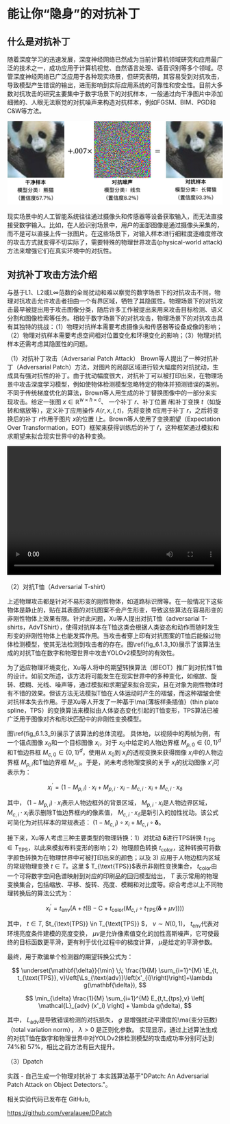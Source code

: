 # 能让你“隐身”的对抗补丁

## 什么是对抗补丁
随着深度学习的迅速发展，深度神经网络已然成为当前计算机领域研究和应用最广泛的技术之一，成功应用于计算机视觉、自然语言处理、语音识别等多个领域。尽管深度神经网络已广泛应用于各种现实场景，但研究表明，其容易受到对抗攻击，导致模型产生错误的输出，进而影响到实际应用系统的可靠性和安全性。目前大多数对抗攻击的研究主要集中于数字场景下的对抗样本，一般通过向干净图片中添加细微的、人眼无法察觉的对抗噪声来构造对抗样本，例如FGSM、BIM、PGD和C&W等方法。

![图片](adv.png)

现实场景中的人工智能系统往往通过摄像头和传感器等设备获取输入，而无法直接接受数字输入。比如，在人脸识别场景中，用户的面部图像是通过摄像头采集的，而不是可以直接上传一张图片。在这些场景下，对输入样本进行细粒度逐维度修改的攻击方式就变得不切实际了，需要特殊的物理世界攻击(physical-world attack)方法来增强它们在真实环境中的对抗性。

## 对抗补丁攻击方法介绍
与基于L1、L2或L∞范数的全局扰动和难以察觉的数字场景下的对抗攻击不同，物理对抗攻击允许攻击者扭曲一个有界区域，牺牲了其隐匿性。物理场景下的对抗攻击最早被提出用于攻击图像分类，随后许多工作被提出来用来攻击目标检测、语义分割和图像检索等任务。相较于数字场景下的对抗攻击，物理场景下的对抗攻击具有其独特的挑战：（1）物理对抗样本需要考虑摄像头和传感器等设备成像的影响；（2）物理对抗样本需要考虑空间相对位置变化和环境变化的影响；（3）物理对抗样本还需考虑其隐匿性的问题。

（1）对抗补丁攻击（Adversarial Patch Attack）
Brown等人提出了一种对抗补丁（Adversarial Patch）方法，对图片的局部区域进行较大幅度的对抗扰动，生成具有强对抗性的补丁。由于扰动幅度很大，对抗补丁可以被打印出来，在物理场景中攻击深度学习模型，例如使物体检测模型忽略特定的物体并预测错误的类别。不同于传统梯度优化的算法，Brown等人用生成的补丁替换图像中的一部分来实现攻击。给定一张图 $x \in \mathbb{R}^{w \times h \times c}$、 一个补丁 $r$、补丁位置  $l$和补丁变换 $t$（如旋转和缩放等），定义补丁应用操作 $A(r, x, l, t)$，先将变换 $t$应用于补丁 $r$，之后将变换后的补丁 $r$作用于图片 $x$的位置 $l$上。Brown等人使用了变换期望（Expectation Over Transformation，EOT）框架来获得训练后的补丁 $\widehat{r}$，这种框架通过模拟和求期望来拟合现实世界中的各种变换。

<video src="Adversarial Patch.mp4" controls="controls" width="500" height="300"></video>

（2）对抗T恤（Adversarial T-shirt）

上述物理攻击都是针对不易形变的刚性物体，如道路标识牌等。在一般情况下这些物体是静止的，贴在其表面的对抗图案不会产生形变，导致这些算法在容易形变的非刚性物体上效果有限。针对此问题，Xu等人提出对抗T恤（adversarial T-shirts，AdvTShirt），使得对抗样本在T恤这类会根据人类姿态和动作而随时发生形变的非刚性物体上也能发挥作用。当攻击者穿上印有对抗图案的T恤后能躲过物体检测模型，使其无法检测到攻击者的存在。图\ref{fig_6.1.3_10}展示了该算法生成的对抗T恤在数字和物理世界中攻击YOLOv2模型时的有效性。

为了适应物理环境变化，Xu等人将中的期望转换算法（即EOT）推广到对抗性T恤的设计。如前文所述，该方法将可能发生在现实世界中的多种变化，如缩放、旋转、模糊、光线、噪声等，通过模拟和求期望来拟合现实，且在对象为刚性物体时有不错的效果。但该方法无法模拟T恤在人体运动时产生的褶皱，而这种褶皱会使对抗样本失去作用。于是Xu等人开发了一种基于\ma{薄板样条插值}（thin plate spline，TPS）的变换算法来模拟由人体姿态变化引起的T恤变形，TPS算法已被广泛用于图像对齐和形状匹配中的非刚性变换模型。

图\ref{fig_6.1.3_9}展示了该算法的总体流程。
具体地，以视频中的两帧为例，有一个锚点图像 $x_0$和一个目标图像 $x_i$，对于 $x_0$中给定的人物边界框 $M_{p, 0} \in\{0,1\}^{d}$和T恤边界框 $M_{c, 0} \in\{0,1\}^{d}$，使用从 $x_0$到 $x_i$的透视变换来获得图像 $x_i$中的人物边界框 $M_{p, i}$和T恤边界框 $M_{c, i}$。于是，尚未考虑物理变换的关于 $x_i$的扰动图像 $x'_{i}$可表示为：

$$
x_i^\prime  = (1 - M_{p,i}) \cdot x_{i} + M_{p,i} \cdot x_{i} - M_{c,i} \cdot x_{i} + M_{c,i} \cdot x_{\delta}
$$

其中， $(1 - M_{p,i}) \cdot x_{i}$表示人物边框外的背景区域， $M_{p,i} \cdot x_{i}$是人物边界区域， $M_{c,i} \cdot x_{i}$表示删除T恤边界框内的像素值， $M_{c,i} \cdot x_{\delta}$是新引入的加性扰动。该公式可简化为对抗样本的常规表述：  $\left(1-M_{c, i}\right) \circ x_{i}+M_{c, i} \circ \mathbf{\delta}$。

接下来，Xu等人考虑三种主要类型的物理转换：1）对扰动 $\mathbf{\delta}$进行TPS转换 $t_{\text{TPS}} \in T_{\text{TPS}}$，以此来模拟布料变形的影响；2）物理颜色转换 $t_{\text{color}}$，这种转换可将数字颜色转换为在物理世界中可被打印出来的颜色；以及 3) 应用于人物边框内区域的常规物理变换 $t \in T$。这里 $ T_{\text{TPS}}$表示非刚性变换集合， $t_{\text{color}}$由一个可将数字空间色谱映射到对应的印刷品的回归模型给出， $T$ 表示常用的物理变换集合，包括缩放、平移、旋转、亮度、模糊和对比度等。综合考虑以上不同物理转换后的算法公式为：

$$
    x_i^\prime = t_{\text{env}}\left(\text{A}+t\left(\text{B}-\text{C}+t_{\text{color}}\left(M_{c, i} \circ t_{\text{TPS}}(\mathbf{\delta}+\mu v)\right)\right)\right)
$$

其中， $t \in T$, $t_{\text{TPS}} \in T_{\text{TPS}} $， $v \sim N(0,1)$， $t_{\text{env}}$代表对环境亮度条件建模的亮度变换， $\mu v$是允许像素值变化的加性高斯噪声，它可使最终的目标函数更平滑，更有利于优化过程中的梯度计算， $\mu$是给定的平滑参数。

最终，用于欺骗单个检测器的期望转换公式为：

$$
    \underset{\mathbf{\delta}}{\min} \;\; \frac{1}{M} \sum_{i=1}^{M} \E_{t, t_{\text{TPS}}, v}\left[\Ls_{\text{adv}}\left(x'_{i}\right)\right]+\lambda g(\mathbf{\delta}),
$$

$$
\min_{\delta} \frac{1}{M} \sum_{i=1}^{M} E_{t,t_{tps},v} \left[ \mathcal{L}_{adv} (x'_i) \right] + \lambda g(\delta),
$$

其中， $L_{\text{adv}}$是导致错误检测的对抗损失， $g$ 是增强扰动平滑度的\ma{变分范数}（total variation norm）， $\lambda>0$ 是正则化参数。
实现显示，通过上述算法生成的对抗T恤在数字和物理世界中对YOLOv2体检测模型的攻击成功率分别可达到74%和 57%，相比之前方法有巨大提升。



（3）Dpatch

实践 - 自己生成一个物理对抗补丁
本实践算法基于"DPatch: An Adversarial Patch Attack on Object Detectors."。

相关实验代码已发布在 GitHub,

https://github.com/veralauee/DPatch

